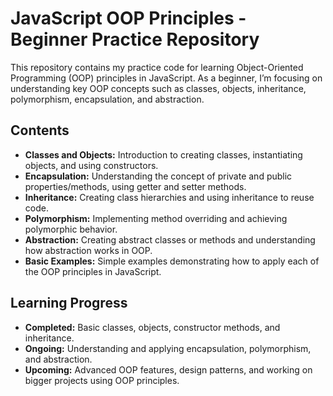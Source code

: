 # JavaScript OOP Principles - Beginner Practice Repository

This repository contains my practice code for learning Object-Oriented Programming (OOP) principles in JavaScript. As a beginner, I’m focusing on understanding key OOP concepts such as classes, objects, inheritance, polymorphism, encapsulation, and abstraction.

## Contents

- **Classes and Objects:** Introduction to creating classes, instantiating objects, and using constructors.
- **Encapsulation:** Understanding the concept of private and public properties/methods, using getter and setter methods.
- **Inheritance:** Creating class hierarchies and using inheritance to reuse code.
- **Polymorphism:** Implementing method overriding and achieving polymorphic behavior.
- **Abstraction:** Creating abstract classes or methods and understanding how abstraction works in OOP.
- **Basic Examples:** Simple examples demonstrating how to apply each of the OOP principles in JavaScript.

## Learning Progress

- **Completed:** Basic classes, objects, constructor methods, and inheritance.
- **Ongoing:** Understanding and applying encapsulation, polymorphism, and abstraction.
- **Upcoming:** Advanced OOP features, design patterns, and working on bigger projects using OOP principles.
